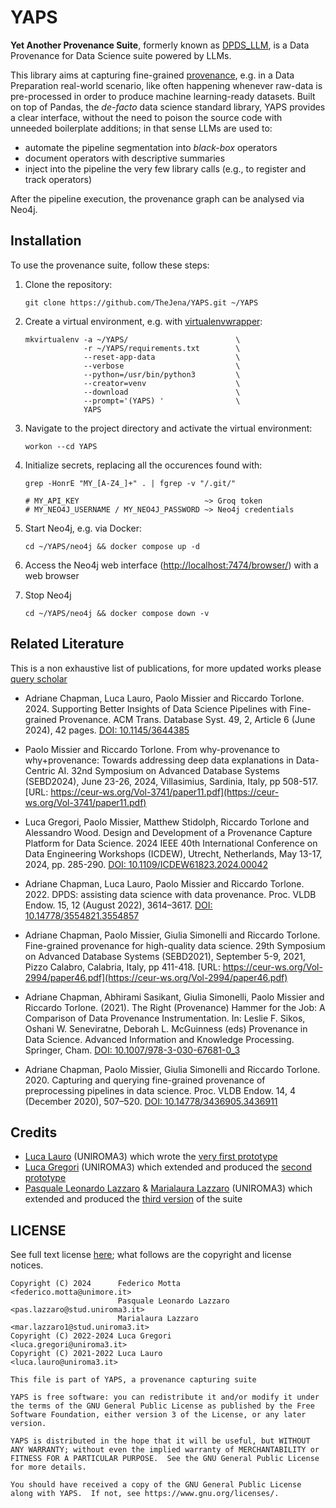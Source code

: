 # YAPS
**Yet Another Provenance Suite**, formerly known as
[DPDS_LLM](https://github.com/pasqualeleonardolazzaro/DPDS_LLM), is a
Data Provenance for Data Science suite powered by LLMs.

This library aims at capturing fine-grained
[provenance](https://www.w3.org/TR/prov-dm), e.g. in a Data
Preparation real-world scenario, like often happening whenever
raw-data is pre-processed in order to produce machine learning-ready
datasets.  Built on top of Pandas, the _de-facto_ data science
standard library, YAPS provides a clear interface, without the need to
poison the source code with unneeded boilerplate additions; in that
sense LLMs are used to:

- automate the pipeline segmentation into _black-box_ operators
- document operators with descriptive summaries
- inject into the pipeline the very few library calls (e.g., to
  register and track operators)

After the pipeline execution, the provenance graph can be analysed via
Neo4j.

## Installation

To use the provenance suite, follow these steps:

1. Clone the repository:

   `git clone https://github.com/TheJena/YAPS.git ~/YAPS`

1. Create a virtual environment, e.g. with
   [virtualenvwrapper](https://virtualenvwrapper.readthedocs.io/en/latest/install.html#basic-installation):

   ```
   mkvirtualenv -a ~/YAPS/                        \
                -r ~/YAPS/requirements.txt        \
                --reset-app-data                  \
                --verbose                         \
                --python=/usr/bin/python3         \
                --creator=venv                    \
                --download                        \
                --prompt='(YAPS) '                \
                YAPS
   ```

1. Navigate to the project directory and activate the virtual
   environment:

   `workon --cd YAPS`

1. Initialize secrets, replacing all the occurences found with:

   ```
   grep -HonrE "MY_[A-Z4_]+" . | fgrep -v "/.git/"

   # MY_API_KEY                            ~> Groq token
   # MY_NEO4J_USERNAME / MY_NEO4J_PASSWORD ~> Neo4j credentials
   ```

1. Start Neo4j, e.g. via Docker:

   `cd ~/YAPS/neo4j && docker compose up -d`

1. Access the Neo4j web interface
([http://localhost:7474/browser/](http://localhost:7474/browser/))
with a web browser

1. Stop Neo4j

   `cd ~/YAPS/neo4j && docker compose down -v`

## Related Literature

This is a non exhaustive list of publications, for more updated works
please [query
scholar](https://scholar.google.com/scholar?as_ylo=2020&q=provenance+Missier+Torlone)

* Adriane Chapman, Luca Lauro, Paolo Missier and Riccardo
  Torlone. 2024. Supporting Better Insights of Data Science Pipelines
  with Fine-grained Provenance. ACM Trans. Database Syst. 49, 2,
  Article 6 (June 2024), 42 pages. [DOI:
  10.1145/3644385](https://doi.org/10.1145/3644385)    

* Paolo Missier and Riccardo Torlone. From why-provenance to
  why+provenance: Towards addressing deep data explanations in
  Data-Centric AI. 32nd Symposium on Advanced Database Systems
  (SEBD2024), June 23-26, 2024, Villasimius, Sardinia, Italy, pp
  508-517. [URL:
  https://ceur-ws.org/Vol-3741/paper11.pdf](https://ceur-ws.org/Vol-3741/paper11.pdf)

* Luca Gregori, Paolo Missier, Matthew Stidolph, Riccardo Torlone and
  Alessandro Wood. Design and Development of a Provenance Capture
  Platform for Data Science. 2024 IEEE 40th International Conference
  on Data Engineering Workshops (ICDEW), Utrecht, Netherlands, May
  13-17, 2024, pp. 285-290. [DOI:
  10.1109/ICDEW61823.2024.00042](https://doi.org/10.1109/ICDEW61823.2024.00042)
  
* Adriane Chapman, Luca Lauro, Paolo Missier and Riccardo
  Torlone. 2022. DPDS: assisting data science with data
  provenance. Proc. VLDB Endow. 15, 12 (August 2022), 3614–3617. [DOI:
  10.14778/3554821.3554857](https://doi.org/10.14778/3554821.3554857)

* Adriane Chapman, Paolo Missier, Giulia Simonelli and Riccardo
  Torlone. Fine-grained provenance for high-quality data science. 29th
  Symposium on Advanced Database Systems (SEBD2021), September 5-9,
  2021, Pizzo Calabro, Calabria, Italy, pp 411-418. [URL:
  https://ceur-ws.org/Vol-2994/paper46.pdf](https://ceur-ws.org/Vol-2994/paper46.pdf)

* Adriane Chapman, Abhirami Sasikant, Giulia Simonelli, Paolo Missier
  and Riccardo Torlone. (2021). The Right (Provenance) Hammer for the
  Job: A Comparison of Data Provenance Instrumentation. In: Leslie
  F. Sikos, Oshani W. Seneviratne, Deborah L. McGuinness (eds)
  Provenance in Data Science. Advanced Information and Knowledge
  Processing. Springer, Cham. [DOI:
  10.1007/978-3-030-67681-0_3](https://doi.org/10.1007/978-3-030-67681-0_3)

* Adriane Chapman, Paolo Missier, Giulia Simonelli and Riccardo
  Torlone. 2020. Capturing and querying fine-grained provenance of
  preprocessing pipelines in data science. Proc. VLDB Endow. 14, 4
  (December 2020), 507–520. [DOI:
  10.14778/3436905.3436911](https://doi.org/10.14778/3436905.3436911)
  

## Credits
   - [Luca Lauro](https://github.com/LucaLauro) (UNIROMA3) which wrote
     the [very first
     prototype](https://github.com/LucaLauro/Data_Provenance1)
   - [Luca Gregori](https://github.com/Lucass97) (UNIROMA3) which
     extended and produced the [second
     prototype](https://github.com/Lucass97/data_provenance_for_data_science)
   - [Pasquale Leonardo
     Lazzaro](https://github.com/pasqualeleonardolazzaro) &
     [Marialaura Lazzaro](https://github.com/marialauraLazz)
     (UNIROMA3) which extended and produced the [third
     version](https://github.com/pasqualeleonardolazzaro/DPDS_LLM) of
     the suite

## LICENSE

See full text license [here](COPYING); what follows are the copyright
and license notices.


```
Copyright (C) 2024      Federico Motta            <federico.motta@unimore.it>
                        Pasquale Leonardo Lazzaro <pas.lazzaro@stud.uniroma3.it>
                        Marialaura Lazzaro        <mar.lazzaro1@stud.uniroma3.it>
Copyright (C) 2022-2024 Luca Gregori              <luca.gregori@uniroma3.it>
Copyright (C) 2021-2022 Luca Lauro                <luca.lauro@uniroma3.it>

This file is part of YAPS, a provenance capturing suite

YAPS is free software: you can redistribute it and/or modify it under
the terms of the GNU General Public License as published by the Free
Software Foundation, either version 3 of the License, or any later
version.

YAPS is distributed in the hope that it will be useful, but WITHOUT
ANY WARRANTY; without even the implied warranty of MERCHANTABILITY or
FITNESS FOR A PARTICULAR PURPOSE.  See the GNU General Public License
for more details.

You should have received a copy of the GNU General Public License
along with YAPS.  If not, see https://www.gnu.org/licenses/.
```

